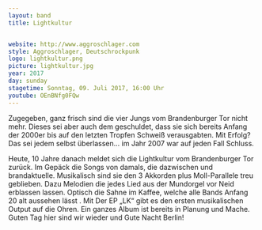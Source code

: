 ```yaml
---
layout: band
title: Lightkultur


website: http://www.aggroschlager.com
style: Aggroschlager, Deutschrockpunk
logo: lightkultur.png
picture: lightkultur.jpg
year: 2017
day: sunday
stagetime: Sonntag, 09. Juli 2017, 16:00 Uhr
youtube: OEnBNfg0FQw
---
```

Zugegeben, ganz frisch sind die vier Jungs vom Brandenburger Tor nicht mehr. Dieses sei aber auch dem geschuldet, dass sie sich bereits Anfang der 2000er bis auf den letzten Tropfen Schweiß verausgabten. Mit Erfolg? Das sei jedem selbst überlassen... im Jahr 2007 war auf jeden Fall Schluss.


Heute, 10 Jahre danach meldet sich die Lightkultur vom Brandenburger Tor zurück. Im Gepäck die Songs von damals, die dazwischen und brandaktuelle. Musikalisch sind sie den 3 Akkorden plus Moll-Parallele treu geblieben. Dazu Melodien die jedes Lied aus der Mundorgel vor Neid erblassen lassen. Optisch die Sahne im Kaffee, welche alle Bands Anfang 20 alt aussehen lässt . Mit Der EP „LK“ gibt es den ersten musikalischen Output auf die Ohren. Ein ganzes Album ist bereits in Planung und Mache. Guten Tag hier sind wir wieder und Gute Nacht Berlin!

